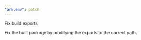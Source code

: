 ```yaml
---
"ark.env": patch
---
```


Fix build exports

Fix the built package by modifying the exports to the correct path.